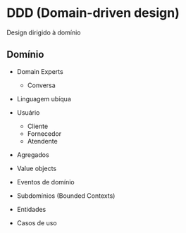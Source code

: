# DDD (Domain-driven design)

Design dirigido à domínio

## Domínio

- Domain Experts
    - Conversa
- Linguagem ubíqua

- Usuário
    - Cliente
    - Fornecedor
    - Atendente

- Agregados
- Value objects
- Eventos de domínio 
- Subdomínios (Bounded Contexts)
- Entidades
- Casos de uso